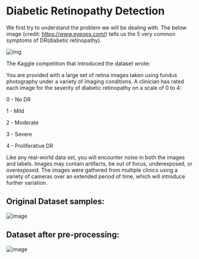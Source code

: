 # Diabetic Retinopathy Detection

We first try to understand the problem we will be dealing with. The below image (credit: https://www.eyeops.com/) tells us the 5 very common symptoms of DR(diabetic retinopathy).

![img](https://sa1s3optim.patientpop.com/assets/images/provider/photos/1947516.jpeg)

The Kaggle competition that introduced the dataset wrote:

You are provided with a large set of retina images taken using fundus photography under a variety of imaging conditions. A clinician has rated each image for the severity of diabetic retinopathy on a scale of 0 to 4:

0 - No DR 

1 - Mild

2 - Moderate

3 - Severe

4 - Proliferative DR

Like any real-world data set, you will encounter noise in both the images and labels. Images may contain artifacts, be out of focus, underexposed, or overexposed. The images were gathered from multiple clinics using a variety of cameras over an extended period of time, which will introduce further variation.

## Original Dataset samples:
![image](https://user-images.githubusercontent.com/56997545/117970613-7cee3280-b346-11eb-930c-517b60e5ea1d.png)

## Dataset after pre-processing:
![image](https://user-images.githubusercontent.com/56997545/117970186-ff2a2700-b345-11eb-84ba-1a4863417978.png)
